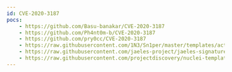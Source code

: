 ```yaml
---
id: CVE-2020-3187
pocs:
    - https://github.com/Basu-banakar/CVE-2020-3187
    - https://github.com/Ph4nt0m-b/CVE-2020-3187
    - https://github.com/pry0cc/CVE-2020-3187
    - https://raw.githubusercontent.com/1N3/Sn1per/master/templates/active/CVE-2020-3187_-_Citrix_Unauthenticated_File_Deletion.sh
    - https://raw.githubusercontent.com/jaeles-project/jaeles-signatures/master/cves/cisco-asa-path-traversal-cve-2020-3187.yaml
    - https://raw.githubusercontent.com/projectdiscovery/nuclei-templates/master/cves/CVE-2020-3187.yaml
---
```

